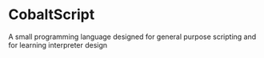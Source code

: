# CobaltScript
A small programming language designed for general purpose scripting and for learning interpreter design
